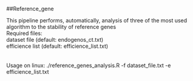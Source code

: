 ##Reference_gene
</br>

This pipeline performs, automatically, analysis of three of the most used algorithm to the stability of reference genes 
</br>
Required files: 
</br>
dataset file (default: endogenos_ct.txt) 
</br>
efficience list (default: efficience_list.txt)
</br>
</br>
</br>
Usage on linux: ./reference_genes_analysis.R -f dataset_file.txt -e efficience_list.txt

